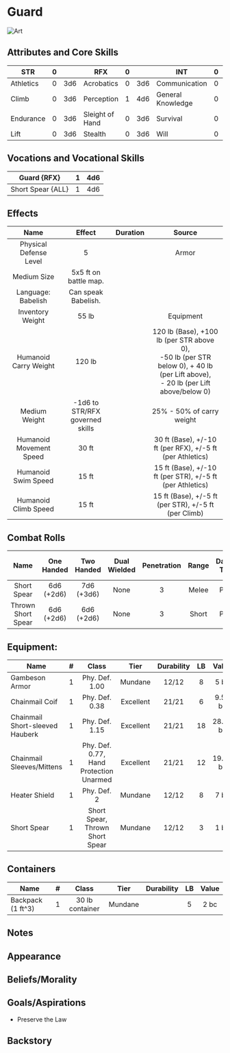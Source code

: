 # Guard

![Art](Guard.jpg)

## Attributes and Core Skills

| STR       |   0   |       | RFX             |   0   |       | INT               |   0   |       |
| --------- | :---: | :---: | --------------- | :---: | :---: | ----------------- | :---: | :---: |
| Athletics |   0   |  3d6  | Acrobatics      |   0   |  3d6  | Communication     |   0   |  3d6  |
| Climb     |   0   |  3d6  | Perception      |   1   |  4d6  | General Knowledge |   0   |  3d6  |
| Endurance |   0   |  3d6  | Sleight of Hand |   0   |  3d6  | Survival          |   0   |  3d6  |
| Lift      |   0   |  3d6  | Stealth         |   0   |  3d6  | Will         |   0   |  3d6  |

## Vocations and Vocational Skills

| Guard {RFX}       |   1   |  4d6  |
| ----------------- | :---: | :---: |
| Short Spear {ALL} |   1   |  4d6  |

## Effects

|          Name           |             Effect              | Duration |                                                                  Source                                                                  |
| :---------------------: | :-----------------------------: | :------: | :--------------------------------------------------------------------------------------------------------------------------------------: |
| Physical Defense Level  |                5                |          |                                                                  Armor                                                                   |
|       Medium Size       |      5x5 ft on battle map.      |          |                                                                                                                                          |
|   Language: Babelish    |       Can speak Babelish.       |          |                                                                                                                                          |
|    Inventory Weight     |              55 lb              |          |                                                                Equipment                                                                 |
|  Humanoid Carry Weight  |             120 lb              |          | 120 lb (Base), +100 lb (per STR above 0),<br />-50 lb (per STR below 0), + 40 lb (per Lift above),<br />- 20 lb (per Lift above/below 0) |
|      Medium Weight      | -1d6 to STR/RFX governed skills |          |                                                        25% - 50% of carry weight                                                         |
| Humanoid Movement Speed |              30 ft              |          |                                        30 ft (Base), +/-10 ft (per RFX), +/-5 ft (per Athletics)                                         |
|   Humanoid Swim Speed   |              15 ft              |          |                                        15 ft (Base), +/-10 ft (per STR), +/-5 ft (per Athletics)                                         |
|  Humanoid Climb Speed   |              15 ft              |          |                                           15 ft (Base), +/-5 ft (per STR), +/-5 ft (per Climb)                                           |

## Combat Rolls

|        Name        | One<br />Handed | Two<br />Handed | Dual<br />Wielded | Penetration | Range | Damage<br />Types | Engageable<br />Opponents | Area Of<br />Effect | Resource<br />Class |
| :----------------: | :-------------: | :-------------: | :---------------: | :---------: | :---: | :---------------: | :-----------------------: | :-----------------: | :-----------------: |
|    Short Spear     | 6d6<br />(+2d6) | 7d6<br />(+3d6) |       None        |      3      | Melee |      Pierce       |        Spear Rapid        |        None         |        None         |
| Thrown Short Spear | 6d6<br />(+2d6) | 6d6<br />(+2d6) |       None        |      3      | Short |      Pierce       |         Standard          |        None         |        None         |

## Equipment:

| Name                            |   #   |                  Class                  |   Tier    | Durability |  LB   |  Value   |
| ------------------------------- | :---: | :-------------------------------------: | :-------: | :--------: | :---: | :------: |
| Gambeson Armor                  |   1   |             Phy. Def. 1.00              |  Mundane  |   12/12    |   8   |   5 bc   |
| Chainmail Coif                  |   1   |             Phy. Def. 0.38              | Excellent |   21/21    |   6   | 9.57 bc  |
| Chainmail Short-sleeved Hauberk |   1   |             Phy. Def. 1.15              | Excellent |   21/21    |  18   | 28.72 bc |
| Chainmail Sleeves/Mittens       |   1   | Phy. Def. 0.77, Hand Protection Unarmed | Excellent |   21/21    |  12   | 19.16 bc |
| Heater Shield                   |   1   |               Phy. Def. 2               |  Mundane  |   12/12    |   8   |   7 bc   |
| Short Spear                     |   1   |     Short Spear, Thrown Short Spear     |  Mundane  |   12/12    |   3   |   1 bc   |

## Containers

| Name              |   #   |      Class      |  Tier   | Durability |  LB   | Value |
| ----------------- | :---: | :-------------: | :-----: | :--------: | :---: | :---: |
| Backpack (1 ft^3) |   1   | 30 lb container | Mundane |            |   5   | 2 bc  |

## Notes

## Appearance

## Beliefs/Morality

## Goals/Aspirations

- Preserve the Law

## Backstory
